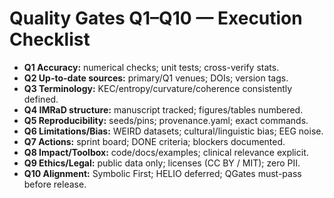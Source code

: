 # Quality Gates Q1–Q10 — Execution Checklist

- **Q1 Accuracy:** numerical checks; unit tests; cross-verify stats.
- **Q2 Up-to-date sources:** primary/Q1 venues; DOIs; version tags.
- **Q3 Terminology:** KEC/entropy/curvature/coherence consistently defined.
- **Q4 IMRaD structure:** manuscript tracked; figures/tables numbered.
- **Q5 Reproducibility:** seeds/pins; provenance.yaml; exact commands.
- **Q6 Limitations/Bias:** WEIRD datasets; cultural/linguistic bias; EEG noise.
- **Q7 Actions:** sprint board; DONE criteria; blockers documented.
- **Q8 Impact/Toolbox:** code/docs/examples; clinical relevance explicit.
- **Q9 Ethics/Legal:** public data only; licenses (CC BY / MIT); zero PII.
- **Q10 Alignment:** Symbolic First; HELIO deferred; QGates must-pass before release.
